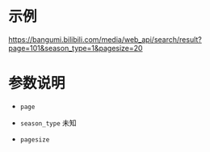 # 示例

https://bangumi.bilibili.com/media/web_api/search/result?page=101&season_type=1&pagesize=20

# 参数说明

- `page`

- `season_type`
未知

- `pagesize`
